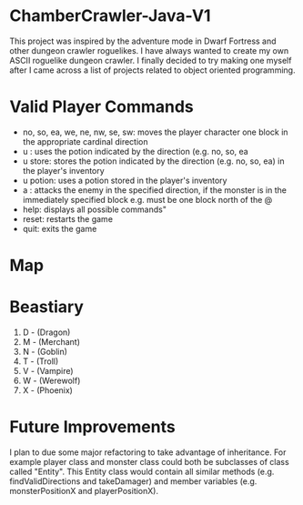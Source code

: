 # ChamberCrawler-Java-V1

This project was inspired by the adventure mode in Dwarf Fortress and other dungeon crawler roguelikes. I have always wanted to create my own ASCII roguelike dungeon crawler. I finally decided to try making one myself after I came across a list of projects related to object oriented programming.

# Valid Player Commands
* no, so, ea, we, ne, nw, se, sw: moves the player character one block in the appropriate cardinal direction
* u <direction>: uses the potion indicated by the direction (e.g. no, so, ea
* u <direction> store: stores the potion indicated by the direction (e.g. no, so, ea) in the player's inventory
* u potion: uses a potion stored in the player's inventory
* a <direction>: attacks the enemy in the specified direction, if the monster is in the immediately specified block e.g. must be one block north of the @ 
* help: displays all possible commands" 
* reset: restarts the game 
* quit: exits the game
  
# Map

# Beastiary
1. D - (Dragon)
2. M - (Merchant)
3. N - (Goblin)
4. T - (Troll)
5. V - (Vampire)
6. W - (Werewolf)
7. X - (Phoenix)

# Future Improvements
I plan to due some major refactoring to take advantage of inheritance. For example player class and monster class could both be subclasses of class called "Entity". This Entity class would contain all similar methods (e.g. findValidDirections and takeDamager) and member variables (e.g. monsterPositionX and playerPositionX).
